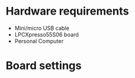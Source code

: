 Hardware requirements
=====================
- Mini/micro USB cable
- LPCXpresso55S06 board
- Personal Computer

Board settings
============